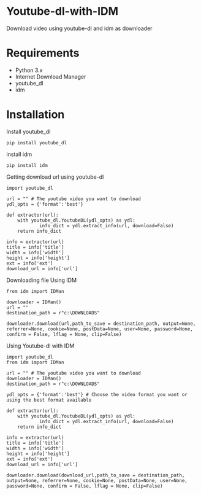 # Youtube-dl-with-IDM
Download video using youtube-dl and idm as downloader

# Requirements
 - Python 3.x
 - Internet Download Manager
 - youtube_dl
 - idm
 
# Installation
Install youtube_dl

```
pip install youtube_dl
```
install idm

```
pip install idm
```

Getting download url using youtube-dl

```
import youtube_dl

url = "" # The youtube video you want to download 
ydl_opts = {'format':'best'} 
            
def extractor(url):
    with youtube_dl.YoutubeDL(ydl_opts) as ydl:
            info_dict = ydl.extract_info(url, download=False)
    return info_dict

info = extractor(url)
title = info['title']
width = info['width']
height = info['height']
ext = info['ext']
download_url = info['url']
```

Downloading file Using IDM

```
from idm import IDMan

downloader = IDMan()
url = ""
destination_path = r"c:\DOWNLOADS"

downloader.download(url,path_to_save = destination_path, output=None, referrer=None, cookie=None, postData=None, user=None, password=None, confirm = False, lflag = None, clip=False)
```

Using Youtube-dl with IDM

```
import youtube_dl
from idm import IDMan

url = "" # The youtube video you want to download 
downloader = IDMan()
destination_path = r"c:\DOWNLOADS"

ydl_opts = {'format':'best'} # Choose the video format you want or using the best format available
            
def extractor(url):
    with youtube_dl.YoutubeDL(ydl_opts) as ydl:
            info_dict = ydl.extract_info(url, download=False)
    return info_dict

info = extractor(url)
title = info['title'] 
width = info['width']
height = info['height']
ext = info['ext']
download_url = info['url']

downloader.download(download_url,path_to_save = destination_path, output=None, referrer=None, cookie=None, postData=None, user=None, password=None, confirm = False, lflag = None, clip=False)
```
